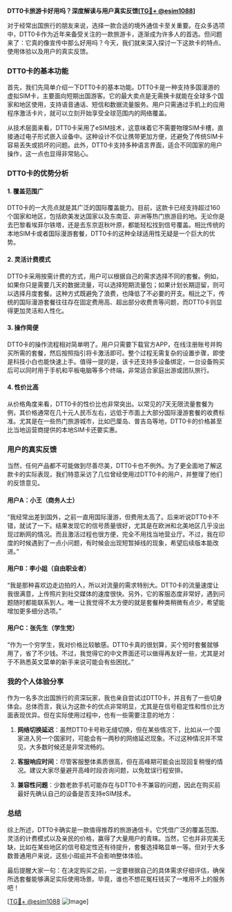 **DTT0卡旅游卡好用吗？深度解读与用户真实反馈[[TG💪+ @esim1088](https://t.me/s/esim1088)]**

对于经常出国旅行的朋友来说，选择一款合适的境外通信卡至关重要。在众多选项中，DTT0卡作为近年来备受关注的一款旅游卡，逐渐成为许多人的首选。但问题来了：它真的像宣传中那么好用吗？今天，我们就来深入探讨一下这款卡的特点、使用体验以及用户的真实反馈。

### DTT0卡的基本功能

首先，我们先简单介绍一下DTT0卡的基本功能。DTT0卡是一种支持多国漫游的虚拟SIM卡，主要面向短期出国游客。它的最大卖点是无需换卡就能在全球多个国家和地区使用，支持语音通话、短信和数据流量服务。用户只需通过手机上的应用程序激活卡片，就可以立刻开始享受全球范围内的网络覆盖。

从技术层面来看，DTT0卡采用了eSIM技术，这意味着它不需要物理SIM卡槽，直接通过电子形式嵌入设备中。这种设计不仅让携带更加方便，还避免了传统SIM卡容易丢失或损坏的问题。此外，DTT0卡支持多种语言界面，适合不同国家的用户操作，这一点也显得非常贴心。

### DTT0卡的优势分析

#### 1. **覆盖范围广**
DTT0卡的一大亮点就是其广泛的国际覆盖能力。目前，这款卡已经支持超过160个国家和地区，包括欧美发达国家以及东南亚、非洲等热门旅游目的地。无论你是去巴黎看埃菲尔铁塔，还是去东京逛秋叶原，都能轻松找到信号覆盖。相比传统的本地SIM卡或者国际漫游套餐，DTT0卡的这种全球适用性无疑是一个巨大的优势。

#### 2. **灵活计费模式**
DTT0卡采用按需计费的方式，用户可以根据自己的需求选择不同的套餐。例如，如果你只是需要几天的数据流量，可以选择短期流量包；如果计划长期逗留，则可以选择月度套餐。这种方式既避免了浪费，也降低了不必要的开支。相比之下，传统的国际漫游套餐往往存在固定费用高、超出部分收费贵等问题，而DTT0卡则显得更加灵活和人性化。

#### 3. **操作简便**
DTT0卡的操作流程相对简单明了。用户只需要下载官方APP，在线注册账号并购买所需的套餐，然后按照指引将卡激活即可。整个过程无需复杂的设置步骤，即使是科技小白也能快速上手。值得一提的是，该卡还支持多设备绑定，一台设备购买后可以同时用于手机和平板电脑等多个终端，非常适合家庭出游或团队旅行。

#### 4. **性价比高**
从价格角度来看，DTT0卡的性价比也非常突出。以常见的7天无限流量套餐为例，其价格通常在几十元人民币左右，远低于市面上大部分国际漫游套餐的收费标准。尤其是在一些热门旅游城市，比如巴厘岛、普吉岛等地，DTT0卡的价格甚至比当地运营商提供的本地SIM卡还要实惠。

### 用户的真实反馈

当然，任何产品都不可能做到尽善尽美，DTT0卡也不例外。为了更全面地了解这款卡的实际表现，我们特意采访了几位曾经使用过DTT0卡的用户，并整理了他们的反馈意见。

#### 用户A：小王（商务人士）
“我经常出差到国外，之前一直用国际漫游，但费用太高了。后来听说DTT0卡不错，就试了一下。结果发现它的信号质量很好，尤其是在欧洲和北美地区几乎没出现过断网的情况。而且激活过程也很方便，完全不用找当地营业厅。不过，我在印度的时候遇到了一点小问题，有时候会出现短暂掉线的现象，希望后续版本能改进。”

#### 用户B：李小姐（自由职业者）
“我是那种喜欢边走边拍的人，所以对流量的需求特别大。DTT0卡的流量速度让我很满意，上传照片到社交媒体的速度很快。另外，它的客服态度非常好，遇到问题随时都能联系到人。唯一让我觉得不太方便的就是套餐种类稍微有点少，希望能增加更多细分选项。”

#### 用户C：张先生（学生党）
“作为一个穷学生，我对价格比较敏感。DTT0卡真的很划算，买个短时套餐就够用了，省了不少钱。不过，我觉得它的中文界面还可以做得再友好一些，尤其是对于不熟悉英文菜单的新手来说可能会有些困扰。”

### 我的个人体验分享

作为一名多次出国旅行的资深玩家，我也亲自尝试过DTT0卡，并且有了一些切身体会。总体而言，我认为这款卡的优点非常明显，尤其是在信号稳定性和性价比方面表现优异。但在实际使用过程中，也有一些需要注意的地方：

1. **网络切换延迟**：虽然DTT0卡号称无缝切换，但在某些情况下，比如从一个国家进入另一个国家时，可能会有一两秒的网络延迟现象。不过这种情况并不常见，大多数时候还是非常流畅的。
   
2. **客服响应时间**：尽管客服整体素质很高，但在高峰期可能会出现回复稍慢的情况。建议大家尽量避开高峰时段咨询问题，以免耽误行程安排。

3. **兼容性问题**：少数老款手机可能存在与DTT0卡不兼容的问题，因此在购买前最好先确认自己的设备是否支持eSIM技术。

### 总结

综上所述，DTT0卡确实是一款值得推荐的旅游通信卡。它凭借广泛的覆盖范围、灵活的计费模式以及亲民的价格，赢得了大量用户的青睐。当然，它也并非完美无缺，比如在某些地区的信号稳定性还有待提升，套餐选择略显单一等。但对于大多数普通用户来说，这些小瑕疵并不会影响整体体验。

最后提醒大家一句：在决定购买之前，一定要根据自己的具体需求仔细评估，确保所选套餐能够满足实际使用场景。毕竟，谁也不想花冤枉钱买了一堆用不上的服务吧！

[[TG💪+ @esim1088](https://t.me/s/esim1088) ![Image](https://i.postimg.cc/4NQfJmqS/Snipaste-2025-05-13-00-14-12.png)]